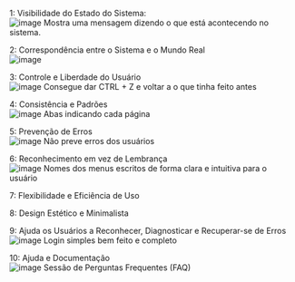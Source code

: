 
1: Visibilidade do Estado do Sistema:</br>
![image](https://github.com/gustavosenamp/Bertoti/assets/123789443/8ba0666a-d38c-4ccc-8c07-9e119d0d501c)
Mostra uma mensagem dizendo o que está acontecendo no sistema.

2: Correspondência entre o Sistema e o Mundo Real</br>
![image](https://github.com/gustavosenamp/Bertoti/assets/123789443/81083470-ade6-405b-a8de-f5dd2bc4e176)

3: Controle e Liberdade do Usuário</br>
![image](https://github.com/gustavosenamp/Bertoti/assets/123789443/5f57b145-edc4-4ffd-b9b6-38aa90cf9522)
Consegue dar CTRL + Z e voltar a o que tinha feito antes

4: Consistência e Padrões</br>
![image](https://github.com/gustavosenamp/Bertoti/assets/123789443/9a661147-948b-43d3-b816-174c6c2ba9a0)
Abas indicando cada página

5: Prevenção de Erros</br>
![image](https://github.com/gustavosenamp/Bertoti/assets/123789443/12e426c9-2f88-4954-b9ad-46fded131d85)
Não preve erros dos usuários

6: Reconhecimento em vez de Lembrança</br>
![image](https://github.com/gustavosenamp/Bertoti/assets/123789443/cadd3df6-2c07-4aab-8cec-bee92ef8164e)
Nomes dos menus escritos de forma clara e intuitiva para o usuário

7: Flexibilidade e Eficiência de Uso</br>


8: Design Estético e Minimalista</br>


9: Ajuda os Usuários a Reconhecer, Diagnosticar e Recuperar-se de Erros</br>
![image](https://github.com/gustavosenamp/Bertoti/assets/123789443/b4309181-e720-43ff-ad6d-66467f9c3154)
Login simples bem feito e completo

10: Ajuda e Documentação</br>
![image](https://github.com/gustavosenamp/Bertoti/assets/123789443/850ad45d-8df0-45eb-8d61-a0a4fc8e4145)
Sessão de Perguntas Frequentes (FAQ)

